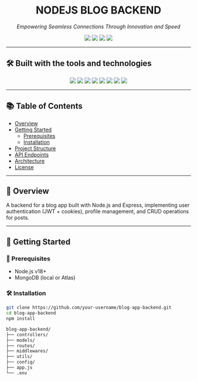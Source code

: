 <h1 align="center">NODEJS BLOG BACKEND</h1>
<p align="center"><i>Empowering Seamless Connections Through Innovation and Speed</i></p>

<p align="center">
  <img src="https://img.shields.io/github/last-commit/your-username/blog-app-backend?color=blue" />
  <img src="https://img.shields.io/github/languages/top/your-username/blog-app-backend?color=yellow" />
  <img src="https://img.shields.io/github/languages/count/your-username/blog-app-backend" />
  <img src="https://img.shields.io/github/languages/code-size/your-username/blog-app-backend" />
</p>

---

## 🛠️ Built with the tools and technologies

<p align="center">
  <img src="https://img.shields.io/badge/Express.js-black?logo=express&style=for-the-badge" />
  <img src="https://img.shields.io/badge/JSON-black?logo=json&style=for-the-badge" />
  <img src="https://img.shields.io/badge/Markdown-black?logo=markdown&style=for-the-badge" />
  <img src="https://img.shields.io/badge/npm-red?logo=npm&style=for-the-badge" />
  <img src="https://img.shields.io/badge/Mongoose-880000?logo=mongoose&style=for-the-badge" />
  <img src="https://img.shields.io/badge/.ENV-yellowgreen?style=for-the-badge" />
  <img src="https://img.shields.io/badge/Javascript-yellow?logo=javascript&style=for-the-badge" />
  <img src="https://img.shields.io/badge/MongoDB-4ea94b?logo=mongodb&style=for-the-badge" />
</p>

---

## 📚 Table of Contents

- [Overview](#overview)
- [Getting Started](#getting-started)
  - [Prerequisites](#prerequisites)
  - [Installation](#installation)
- [Project Structure](#project-structure)
- [API Endpoints](#api-endpoints)
- [Architecture](#architecture)
- [License](#license)

---

## 📖 Overview

A backend for a blog app built with Node.js and Express, implementing user authentication (JWT + cookies), profile management, and CRUD operations for posts.

---

## 🚀 Getting Started

### 🧩 Prerequisites

- Node.js v18+
- MongoDB (local or Atlas)

### 🛠️ Installation

```bash
git clone https://github.com/your-username/blog-app-backend.git
cd blog-app-backend
npm install

blog-app-backend/
├── controllers/
├── models/
├── routes/
├── middlewares/
├── utils/
├── config/
├── app.js
└── .env
